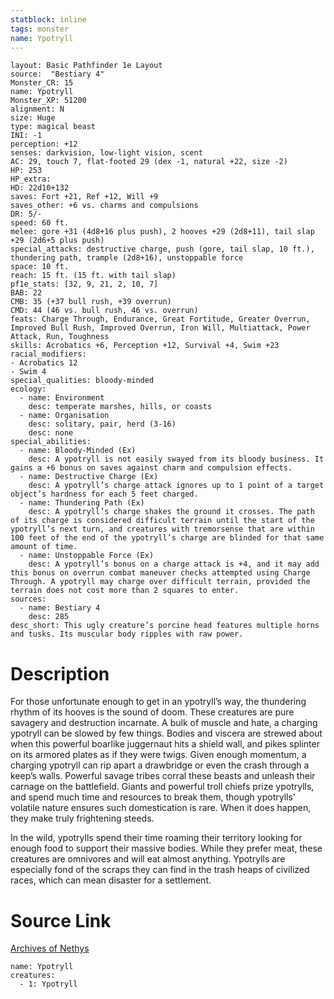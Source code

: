 ```yaml
---
statblock: inline
tags: monster
name: Ypotryll
---
```

```statblock
layout: Basic Pathfinder 1e Layout
source:  "Bestiary 4"
Monster_CR: 15
name: Ypotryll
Monster_XP: 51200
alignment: N
size: Huge
type: magical beast
INI: -1
perception: +12
senses: darkvision, low-light vision, scent
AC: 29, touch 7, flat-footed 29 (dex -1, natural +22, size -2)
HP: 253
HP_extra: 
HD: 22d10+132
saves: Fort +21, Ref +12, Will +9
saves_other: +6 vs. charms and compulsions
DR: 5/-
speed: 60 ft.
melee: gore +31 (4d8+16 plus push), 2 hooves +29 (2d8+11), tail slap +29 (2d6+5 plus push)
special_attacks: destructive charge, push (gore, tail slap, 10 ft.), thundering path, trample (2d8+16), unstoppable force
space: 10 ft.
reach: 15 ft. (15 ft. with tail slap)
pf1e_stats: [32, 9, 21, 2, 10, 7]
BAB: 22
CMB: 35 (+37 bull rush, +39 overrun)
CMD: 44 (46 vs. bull rush, 46 vs. overrun)
feats: Charge Through, Endurance, Great Fortitude, Greater Overrun, Improved Bull Rush, Improved Overrun, Iron Will, Multiattack, Power Attack, Run, Toughness
skills: Acrobatics +6, Perception +12, Survival +4, Swim +23
racial_modifiers:
- Acrobatics 12
- Swim 4
special_qualities: bloody-minded
ecology:
  - name: Environment
    desc: temperate marshes, hills, or coasts
  - name: Organisation
    desc: solitary, pair, herd (3-16)
    desc: none
special_abilities:
  - name: Bloody-Minded (Ex)
    desc: A ypotryll is not easily swayed from its bloody business. It gains a +6 bonus on saves against charm and compulsion effects.
  - name: Destructive Charge (Ex)
    desc: A ypotryll’s charge attack ignores up to 1 point of a target object’s hardness for each 5 feet charged.
  - name: Thundering Path (Ex)
    desc: A ypotryll’s charge shakes the ground it crosses. The path of its charge is considered difficult terrain until the start of the ypotryll’s next turn, and creatures with tremorsense that are within 100 feet of the end of the ypotryll’s charge are blinded for that same amount of time.
  - name: Unstoppable Force (Ex)
    desc: A ypotryll’s bonus on a charge attack is +4, and it may add this bonus on overrun combat maneuver checks attempted using Charge Through. A ypotryll may charge over difficult terrain, provided the terrain does not cost more than 2 squares to enter.
sources:
  - name: Bestiary 4
    desc: 285
desc_short: This ugly creature’s porcine head features multiple horns and tusks. Its muscular body ripples with raw power.
```
# Description
For those unfortunate enough to get in an ypotryll’s way, the thundering rhythm of its hooves is the sound of doom. These creatures are pure savagery and destruction incarnate. A bulk of muscle and hate, a charging ypotryll can be slowed by few things. Bodies and viscera are strewed about when this powerful boarlike juggernaut hits a shield wall, and pikes splinter on its armored plates as if they were twigs. Given enough momentum, a charging ypotryll can rip apart a drawbridge or even the crash through a keep’s walls. Powerful savage tribes corral these beasts and unleash their carnage on the battlefield. Giants and powerful troll chiefs prize ypotrylls, and spend much time and resources to break them, though ypotrylls’ volatile nature ensures such domestication is rare. When it does happen, they make truly frightening steeds.

In the wild, ypotrylls spend their time roaming their territory looking for enough food to support their massive bodies. While they prefer meat, these creatures are omnivores and will eat almost anything. Ypotrylls are especially fond of the scraps they can find in the trash heaps of civilized races, which can mean disaster for a settlement.
# Source Link
[Archives of Nethys](https://aonprd.com/MonsterDisplay.aspx?ItemName=Ypotryll)
```encounter-table
name: Ypotryll
creatures:
  - 1: Ypotryll
```
